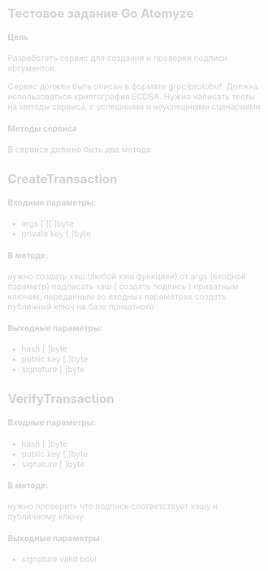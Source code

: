
<span  style="font-size: medium; color: lightgrey " >

## <span  style="font-size: big; color: lightgrey" >Тестовое задание Go Atomyze</span>
#### Цель

Разработать сервис для создания и проверки подписи аргументов.

Сервис должен быть описан в формате grpc/protobuf.
Должна использоваться криптография ECDSA.
Нужно написать тесты на методы сервиса, с успешными и неуспешными сценариями

#### Методы сервиса
В сервисе должно быть два метода:
## <span  style="font-size: big; color: lightgrey" >CreateTransaction</span>

#### Входные параметры:

- args [ ][ ]byte
- private key [ ]byte

#### В методе:

нужно создать хэш (любой хэш функцией) от  args (входной параметр)
подписать хэш ( создать подпись ) приватным ключем, переданным во входных параметрах
создать публичный ключ на базе приватного

#### Выходные параметры:

- hash [ ]byte
- public key  [ ]byte
- signature [ ]byte
## <span  style="font-size: big; color: lightgrey" >VerifyTransaction</span>
#### Входные параметры:

- hash [ ]byte
- public key  [ ]byte
- signature [ ]byte

#### В методе:

нужно проверить что подпись соответствует хэшу и публичному ключу

#### Выходные параметры:

- signature valid bool

</span>
